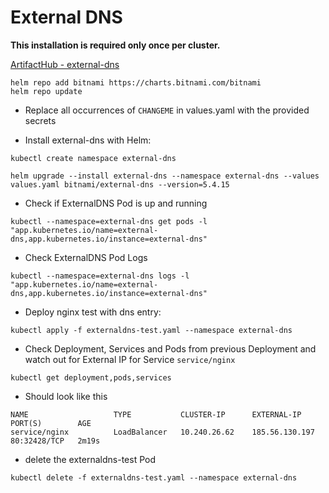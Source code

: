 # External DNS

**This installation is required only once per cluster.**

[ArtifactHub - external-dns](https://artifacthub.io/packages/helm/bitnami/external-dns)

```shell
helm repo add bitnami https://charts.bitnami.com/bitnami
helm repo update
```

* Replace all occurrences of `CHANGEME` in values.yaml with the provided secrets

* Install external-dns with Helm:

```shell
kubectl create namespace external-dns
```

```shell
helm upgrade --install external-dns --namespace external-dns --values values.yaml bitnami/external-dns --version=5.4.15
```

* Check if ExternalDNS Pod is up and running

```shell
kubectl --namespace=external-dns get pods -l "app.kubernetes.io/name=external-dns,app.kubernetes.io/instance=external-dns"
```

* Check ExternalDNS Pod Logs

```shell
kubectl --namespace=external-dns logs -l "app.kubernetes.io/name=external-dns,app.kubernetes.io/instance=external-dns"
```

* Deploy nginx test with dns entry:

```shell
kubectl apply -f externaldns-test.yaml --namespace external-dns
```

* Check Deployment, Services and Pods from previous Deployment and watch out for External IP for Service `service/nginx`

```shell
kubectl get deployment,pods,services
```

* Should look like this

```shell
NAME                   TYPE           CLUSTER-IP      EXTERNAL-IP      PORT(S)        AGE
service/nginx          LoadBalancer   10.240.26.62    185.56.130.197   80:32428/TCP   2m19s
```

* delete the externaldns-test Pod

```shell
kubectl delete -f externaldns-test.yaml --namespace external-dns
```
